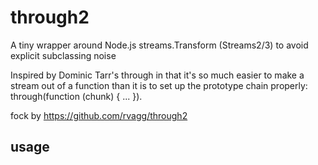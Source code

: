 # through2

A tiny wrapper around Node.js streams.Transform (Streams2/3) to avoid explicit subclassing noise

Inspired by Dominic Tarr's through in that it's so much easier to make a stream out of a function than it is to set up the prototype chain properly: through(function (chunk) { ... }).

fock by https://github.com/rvagg/through2

## usage
```ts

```

